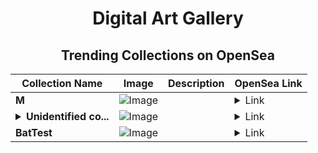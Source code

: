 <div align="center">

# Digital Art Gallery

## Trending Collections on OpenSea

| Collection Name                       | Image                                                                                     | Description                       | OpenSea Link                                                                                          |
|---------------------------------------|-------------------------------------------------------------------------------------------|-----------------------------------|--------------------------------------------------------------------------------------------------------|
| **M** | ![Image](https://i.seadn.io/s/raw/files/38065b30275c84490ea0920ec5ba5949.jpg?w=500&auto=format?w=200&auto=format) |  | <details><summary>Link</summary>[M](https://opensea.io/collection/m-1193)</details> |
| **<details><summary>Unidentified co...</summary>Unidentified contract 1ca19473-aef1-491d-a452-3cd5caec7054</details>** | ![Image](https://i.seadn.io/s/raw/files/a837708742ad8afcb35eb60ba787976d.jpg?w=500&auto=format?w=200&auto=format) |  | <details><summary>Link</summary>[Unidentified contract 1ca19473-aef1-491d-a452-3cd5caec7054](https://opensea.io/collection/unidentified-contract-1ca19473-aef1-491d-a452-3cd5)</details> |
| **BatTest** | ![Image](https://i.seadn.io/s/raw/files/45b93b576e702897c8b9e22ab491c2a9.jpg?w=500&auto=format?w=200&auto=format) |  | <details><summary>Link</summary>[BatTest](https://opensea.io/collection/battest)</details> |

</div>